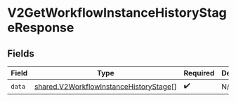 # V2GetWorkflowInstanceHistoryStageResponse


## Fields

| Field                                                                                                   | Type                                                                                                    | Required                                                                                                | Description                                                                                             |
| ------------------------------------------------------------------------------------------------------- | ------------------------------------------------------------------------------------------------------- | ------------------------------------------------------------------------------------------------------- | ------------------------------------------------------------------------------------------------------- |
| `data`                                                                                                  | [shared.V2WorkflowInstanceHistoryStage](../../../sdk/models/shared/v2workflowinstancehistorystage.md)[] | :heavy_check_mark:                                                                                      | N/A                                                                                                     |